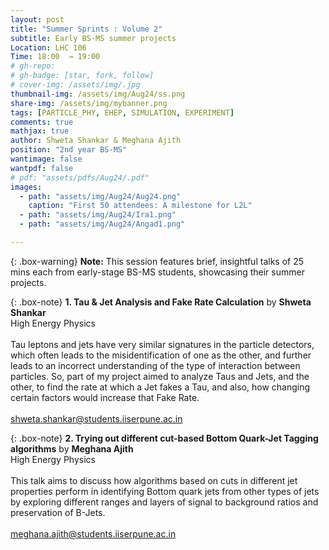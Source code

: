 ```yaml
---
layout: post
title: "Summer Sprints : Volume 2"
subtitle: Early BS-MS summer projects
Location: LHC 106
Time: 18:00  → 19:00
# gh-repo:
# gh-badge: [star, fork, follow]
# cover-img: /assets/img/.jpg
thumbnail-img: /assets/img/Aug24/ss.png
share-img: /assets/img/mybanner.png
tags: [PARTICLE_PHY, EHEP, SIMULATION, EXPERIMENT]
comments: true
mathjax: true
author: Shweta Shankar & Meghana Ajith
position: "2nd year BS-MS"
wantimage: false
wantpdf: false
# pdf: "assets/pdfs/Aug24/.pdf"
images:
  - path: "assets/img/Aug24/Aug24.png"
    caption: "First 50 attendees: A milestone for L2L"
  - path: "assets/img/Aug24/Ira1.png"
  - path: "assets/img/Aug24/Angad1.png"

---
```

{: .box-warning}
**Note:** This session features brief, insightful talks of 25 mins each from early-stage BS-MS students, showcasing their summer projects.

{: .box-note}
**1. Tau & Jet Analysis and Fake Rate Calculation** 
by **Shweta Shankar**
\
High Energy Physics
\
\
Tau leptons and jets have very similar signatures in the particle detectors, which often leads to the misidentification of one as the other, and further leads to an incorrect understanding of the type of interaction between particles. So, part of my project aimed to analyze Taus and Jets, and the other, to find the rate at which a Jet fakes a Tau, and also, how changing certain factors would increase that Fake Rate.
\
\
<i style="color: rgb(106, 20, 7);" class="fa-solid fa-envelope"></i> shweta.shankar@students.iiserpune.ac.in

{: .box-note}
**2. Trying out different cut-based Bottom Quark-Jet Tagging algorithms** 
by **Meghana Ajith** 
\
High Energy Physics
\
\
This talk aims to discuss how algorithms based on cuts in different jet properties perform in identifying Bottom quark jets from other types of jets by exploring different ranges and layers of signal to background ratios and preservation of B-Jets. 
\
\
<i style="color: rgb(106, 20, 7);" class="fa-solid fa-envelope"></i> meghana.ajith@students.iiserpune.ac.in

<!-- PDF Printout --> 
<!--
<style>
.pdf-container {
width: 100%;
    overflow: auto;
}

.pdf-printout iframe {
    width: 100%;
    height: 550px; /* Default height for larger screens */
    border: none;
}
    
@media (max-width: 768px) {
    .pdf-printout iframe {
    height: 400px; /* Adjust height for medium screens */
    }
}
    
@media (max-width: 480px) {
    .pdf-printout iframe {
    height: 300px; /* Adjust height for small screens */
    }
}
</style>
    
<h5 style="font-weight: bold;"><em>Resources</em></h5>
<h5 style="font-weight: normal;"><em>1. Pulsed Laser Deposition and its applications by Ira Mishra</em></h5>
<div class="pdf-container">
    <div class="pdf-printout">
        <iframe src="{{ "assets/pdfs/Aug24/Ira.pdf" | relative_url }}"></iframe>
    </div>
</div>
<p></p>

<h5 style="font-weight: normal;"><em>2. What does Absolute Temperature really mean? by Angad Singh</em></h5>
<div class="pdf-container">
    <div class="pdf-printout">
        <iframe src="{{ "assets/pdfs/Aug24/Angad.pdf" | relative_url }}"></iframe>
    </div>
</div>
<p></p> -->